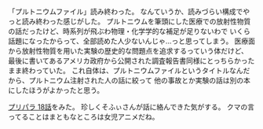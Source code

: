 「プルトニウムファイル」読み終わった。
なんていうか、読みづらい構成でやっと読み終わった感じがした。
プルトニウムを筆頭にした医療での放射性物質の話だったけど、時系列が飛ぶわ物理・化学学的な補足が足りないわで
いくら話題になったからって、全部読めた人少ないんじゃ...っと思ってしまう。
医療面から放射性物質を用いた実験の歴史的な問題点を追求するっていう体だけど、
最後に書いてあるアメリカ政府から公開された調査報告書同様にとっちらかったまま終わっていた。
これ自体は、プルトニウムファイルというタイトルなんだから、プルトニウム注射された人の話に絞って
他の事故とか実験の話は別の本にしたほうがよかったと思う。

[プリパラ 18話](http://www.nicovideo.jp/watch/1415673510)をみた。
珍しくそふぃさんが話に絡んできた気がする。
クマの言ってることはまともなところは女児アニメだね。
